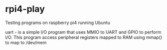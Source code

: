 # rpi4-play
Testing programs on raspberry pi4 running Ubuntu

uart - is a simple I/O program that uses MMIO to UART and GPIO to perform I/O. This program access peripheral registers mapped to RAM using mmap() to map to /dev/mem
